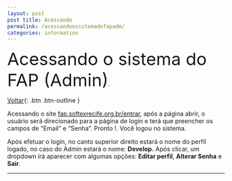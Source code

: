 ```yaml
---
layout: post
post title: Acessando
permalink: /acessandoosistemadofapadm/
categories: information
---
```

<span style="font-size: 40px;">Acessando o sistema do FAP (Admin)</span>.

[Voltar](http://127.0.0.1:4000/jekyll/update/2025/03/17/welcome-to-jekyll.html){: .btn .btn-outline }

Acessando o site [fap.softexrecife.org.br/entrar](http://fap.softexrecife.org.br/entrar), após a página abrir, o usuário será direcionado para a página de login e terá que preencher os campos de “Email” e “Senha”. Pronto !. Você logou no sistema.

Após efetuar o login, no canto superior direito estará o nome do perfil logado, no caso do Admin estará o nome: **Develop.** Após clicar, um dropdown irá aparecer com algumas opções: **Editar perfil**, **Alterar Senha** e **Sair**.

----

[^1]: [It can take up to 10 minutes for changes to your site to publish after you push the changes to GitHub](https://docs.github.com/en/pages/setting-up-a-github-pages-site-with-jekyll/creating-a-github-pages-site-with-jekyll#creating-your-site).

[Just the Docs]: https://just-the-docs.github.io/just-the-docs/
[GitHub Pages]: https://docs.github.com/en/pages
[README]: https://github.c